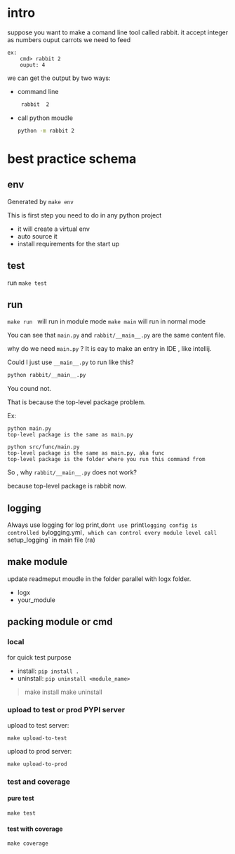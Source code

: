 # intro
suppose you want to make a comand line tool called rabbit.
it accept integer as numbers
ouput carrots we need to feed
```
ex:
	cmd> rabbit 2 
	ouput: 4
```

we can get the output by two ways:
- command line
	```bash
	 rabbit  2
	```

- call python moudle 
  ``` bash
  python -m rabbit 2
  ```



# best practice schema 
##  env 
Generated by `make env`

This is first step you need to do in any python project
- it will create a virtual env
- auto source it 
- install requirements for the start up

## test 
run `make test`


## run
`make run ` will run in module mode 
`make main` will run in normal mode


You can see that `main.py` and `rabbit/__main__.py` are the same  content file.

why do we need `main.py` ? 
It is eay to make an  entry in IDE , like intellij.


Could I just use `__main__.py` to run  like this?
``` bash
python rabbit/__main__.py
```
You cound not.

That is because the top-level package problem.

Ex:
```
python main.py 
top-level package is the same as main.py

python src/func/main.py  
top-level package is the same as main.py, aka func 
top-level package is the folder where you run this command from
```

So , why `rabbit/__main__.py` does not work?

because top-level package is rabbit now.


## logging 
  Always use logging for log print,don`t use `print`
  logging config is controlled by `logging.yml`, which can control every module level
  call `setup_logging` in main file (ra)

## make module
  update readmeput moudle in the folder parallel with logx folder.

  - logx 
  - your_module


## packing module or cmd

###  local 
for quick test purpose
- install: `pip install .` 
- uninstall: `pip uninstall <module_name>`

> make install
> make uninstall


### upload to test or prod PYPI server 
upload to test server:
```
make upload-to-test 
```

upload to prod server:
```
make upload-to-prod
```

### test and coverage 

#### pure test
```
make test
```

#### test with coverage
```
make coverage
```



